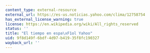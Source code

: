 ```yaml
---
content_type: external-resource
external_url: https://es-us.noticias.yahoo.com/clima/12758754
has_external_license_warning: true
license: https://en.wikipedia.org/wiki/All_rights_reserved
status: ''
title: "El tiempo en espa\xF1ol Yahoo"
uid: 9f8d149f-6bdf-4d97-b419-35f8fc190327
wayback_url: ''
---
```

